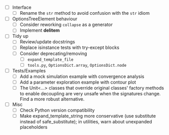 - [ ] Interface
  - [ ] Rename the `str` method to avoid confusion with the `str` idiom

- [ ] OptionsTreeElement behaviour
  - [ ] Consider reworking `collapse` as a generator
  - [ ] Implement __delitem__
  
- [ ] Tidy up
  - [ ] Review/update docstrings
  - [ ] Replace isinstance tests with try-except blocks
  - [ ] Consider deprecating/removing
    - [ ] `expand_template_file`
    - [ ] `tools.py`, `OptionsDict.array`, `OptionsDict.node`

- [ ] Tests/Examples
  - [ ] Add a mock simulation example with convergence analysis
  - [ ] Add a parameter exploration example with contour plot
  - [ ] The Unit<...> classes that override original classes' factory methods
        to enable decoupling are very unsafe when the signatures change.  Find
        a more robust alternative.

- [ ] Misc
  - [ ] Check Python version compatibility
  - [ ] Make expand_template_string more conservative (use substitute instead
        of safe_substitute); in utilities, warn about unexpanded placeholders